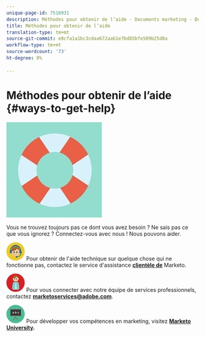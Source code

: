 ```yaml
---
unique-page-id: 7516931
description: Méthodes pour obtenir de l’aide - Documents marketing - Documentation sur les produits
title: Méthodes pour obtenir de l’aide
translation-type: tm+mt
source-git-commit: e8cfa1a1bc3cdaa672aab1e7bd85bfe509b25d8a
workflow-type: tm+mt
source-wordcount: '73'
ht-degree: 0%

---
```



# Méthodes pour obtenir de l’aide {#ways-to-get-help}

![](assets/life-preserver.jpg)

Vous ne trouvez toujours pas ce dont vous avez besoin ? Ne sais pas ce que vous ignorez ? Connectez-vous avec nous ! Nous pouvons aider.

![—](assets/seo-29.png) Pour obtenir de l&#39;aide technique sur quelque chose qui ne fonctionne pas, contactez le service d&#39;assistance **[clientèle de](https://nation.marketo.com/t5/Support/ct-p/Support)** Marketo.

![—](assets/seo-30.png) Pour vous connecter avec notre équipe de services professionnels, contactez **marketoservices@adobe.com**.

![—](assets/education-science-08.png) Pour développer vos compétences en marketing, visitez **[Marketo University](https://learn.marketo.com).**
